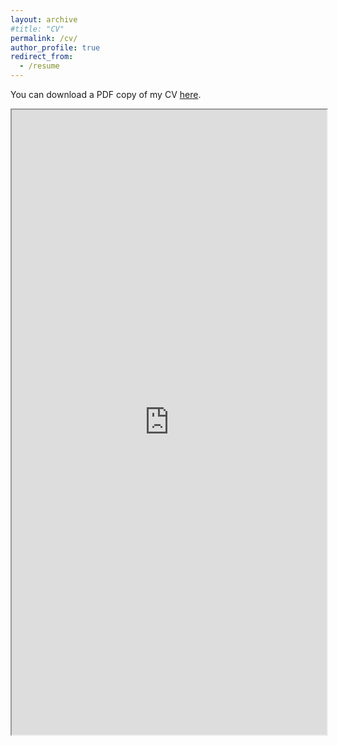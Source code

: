 ```yaml
---
layout: archive
#title: "CV"
permalink: /cv/
author_profile: true
redirect_from:
  - /resume
---
```


You can download a PDF copy of my CV <a href="https://drive.google.com/file/d/1j12TEDdgqiRcDFqiYrHBoa64x7Efv2mO/view?usp=sharing">here</a>.

<iframe src="https://drive.google.com/file/d/1j12TEDdgqiRcDFqiYrHBoa64x7Efv2mO/preview" width="100%" height="1000" allow="autoplay"></iframe>

<!-- have to get special embedding link from google drive -->

